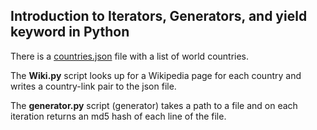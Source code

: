 ## Introduction to Iterators, Generators, and yield keyword in Python

There is a [countries.json](https://raw.githubusercontent.com/Cooleekova/Homework_Iterators/master/countries.json) file with a list of world countries.

The **Wiki.py** script looks up for a Wikipedia page for each country and writes a country-link pair to the json file.

The **generator.py** script (generator) takes a path to a file and on each iteration returns an md5 hash of each line of the file.
